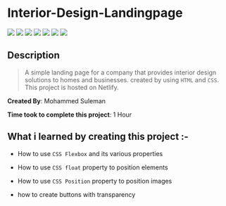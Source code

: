 # Interior-Design-Landingpage

![](https://img.shields.io/badge/-HTML-orange)
![](https://img.shields.io/badge/-CSS-green)
![](https://img.shields.io/badge/-MARGIN-yellowgreen)
![](https://img.shields.io/badge/-CSS--FLEXBOX-lightblue)
![](https://img.shields.io/badge/-CSS--POSITION-red)
![](https://img.shields.io/badge/-CSS--FLOAT-blue)
![](https://img.shields.io/badge/-NETLIFY-yellow)

## Description

>A simple landing page for a company that provides interior design solutions to homes and businesses. created by using `HTML` and `CSS`. This project is hosted on Netlify.

**Created By**: Mohammed Suleman

**Time took to complete this project**: 1 Hour

## What i learned by creating this project :-

- How to use `CSS Flexbox` and its various properties

- How to use `CSS float` property to position elements

- How to use `CSS Position` property to position images

- how to create buttons with transparency

<!-- ## [Live-link](https://designer-landing-page-10.netlify.app/) of the project -->